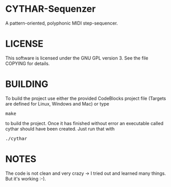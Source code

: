 # CYTHAR-Sequenzer

A pattern-oriented, polyphonic MIDI step-sequencer.

# LICENSE

This software is licensed under the GNU GPL version 3. See the file COPYING for details.

# BUILDING

To build the project use either the provided CodeBlocks project file (Targets are defined for Linux, Windows and Mac) or type

<pre>
make
</pre>

to build the project. Once it has finished without error an executable called cythar should have been created. Just run that with

<pre>
./cythar
</pre>

# NOTES

The code is not clean and very crazy -> I tried out and learned many things. But it's working :-).
